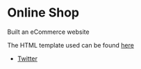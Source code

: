 # Online Shop

Built an eCommerce website

The HTML template used can be found <a href="https://www.free-css.com/free-css-templates/page280/sungla">here</a> 

- [Twitter](https://twitter.com/ugo_codes)